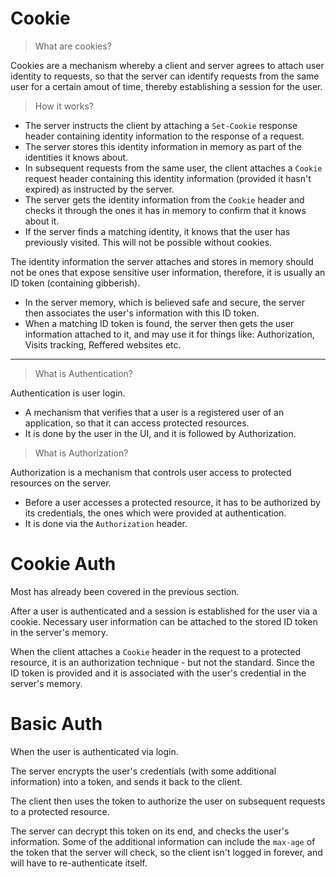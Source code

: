 # Cookie
> What are cookies?

Cookies are a mechanism whereby a client and server agrees to attach user identity to requests, so that the server can identify requests from the same user for a certain amout of time, thereby establishing a session for the user.

> How it works?
- The server instructs the client by attaching a `Set-Cookie` response header containing identity information to the response of a request.
- The server stores this identity information in memory as part of the identities it knows about.
- In subsequent requests from the same user, the client attaches a `Cookie` request header containing this identity information (provided it hasn't expired) as instructed by the server.
- The server gets the identity information from the `Cookie` header and checks it through the ones it has in memory to confirm that it knows about it.
- If the server finds a matching identity, it knows that the user has previously visited. This will not be possible without cookies.

The identity information the server attaches and stores in memory should not be ones that expose sensitive user information, therefore, it is usually an ID token (containing gibberish).
- In the server memory, which is believed safe and secure, the server then associates the user's information with this ID token.
- When a matching ID token is found, the server then gets the user information attached to it, and may use it for things like: Authorization, Visits tracking, Reffered websites etc.

---

> What is Authentication?

Authentication is user login.
- A mechanism that verifies that a user is a registered user of an application, so that it can access protected resources.
- It is done by the user in the UI, and it is followed by Authorization.

> What is Authorization?

Authorization is a mechanism that controls user access to protected resources on the server.
- Before a user accesses a protected resource, it has to be authorized by its credentials, the ones which were provided at authentication.
- It is done via the `Authorization` header.


# Cookie Auth
Most has already been covered in the previous section.

After a user is authenticated and a session is established for the user via a cookie. Necessary user information can be attached to the stored ID token in the server's memory.

When the client attaches a `Cookie` header in the request to a protected resource, it is an authorization technique - but not the standard. Since the ID token is provided and it is associated with the user's credential in the server's memory.

# Basic Auth
When the user is authenticated via login.

The server encrypts the user's credentials (with some additional information) into a token, and sends it back to the client.

The client then uses the token to authorize the user on subsequent requests to a protected resource.

The server can decrypt this token on its end, and checks the user's information. Some of the additional information can include the `max-age` of the token that the server will check, so the client isn't logged in forever, and will have to re-authenticate itself.
